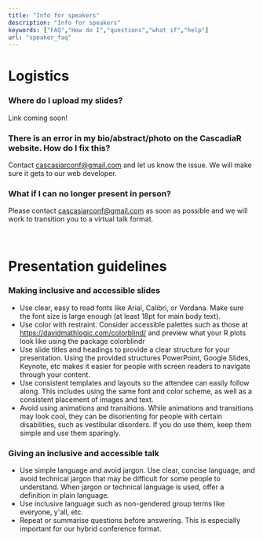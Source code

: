 ```yaml
---
title: "Info for speakers"
description: "Info for speakers"
keywords: ["FAQ","How do I","questions","what if","help"]
url: "speaker_faq"
---
```


# Logistics

### Where do I upload my slides?
Link coming soon!

### There is an error in my bio/abstract/photo on the CascadiaR website. How do I fix this?
Contact <cascasiarconf@gmail.com> and let us know the issue. We will make sure
it gets to our web developer.

### What if I can no longer present in person?
Please contact <cascasiarconf@gmail.com> as soon as possible and we will work to transition you to a virtual talk format.

<br>

# Presentation guidelines
### Making inclusive and accessible slides

* Use clear, easy to read fonts like Arial, Calibri, or Verdana. Make sure the font size is large enough (at least 18pt for main body text).
*	Use color with restraint. Consider accessible palettes such as those at <https://davidmathlogic.com/colorblind/> and preview what your R plots look like using the package colorblindr
*	Use slide titles and headings to provide a clear structure for your presentation. Using the provided structures PowerPoint, Google Slides, Keynote, etc makes it easier for people with screen readers to navigate through your content.
*	Use consistent templates and layouts so the attendee can easily follow along. This includes using the same font and color scheme, as well as a consistent placement of images and text.
*	Avoid using animations and transitions. While animations and transitions may look cool, they can be disorienting for people with certain disabilities, such as vestibular disorders. If you do use them, keep them simple and use them sparingly.

### Giving an inclusive and accessible talk

*	Use simple language and avoid jargon. Use clear, concise language, and avoid technical jargon that may be difficult for some people to understand. When jargon or technical language is used, offer a definition in plain language.
*	Use inclusive language such as non-gendered group terms like everyone, y'all, etc.
*	Repeat or summarise questions before answering. This is especially important for our hybrid conference format.

<br><br>

<!--
-->
